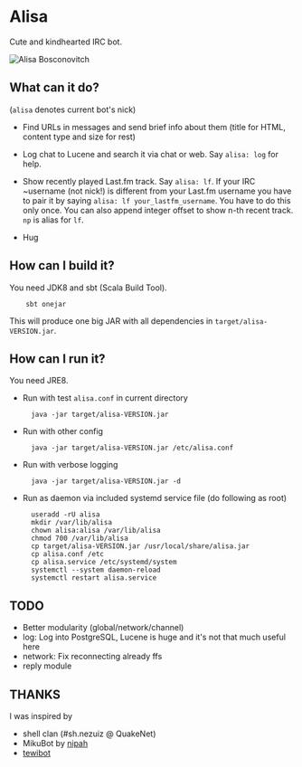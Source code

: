 Alisa
=====

Cute and kindhearted IRC bot.

![Alisa Bosconovitch](http://fc06.deviantart.net/fs71/f/2012/063/c/f/street_fighter_x_tekken_alisa_by_steepgirl-d4rpc7j.png)

What can it do?
----------------

(`alisa` denotes current bot's nick)

* Find URLs in messages and send brief info about them (title for HTML, content
  type and size for rest)

* Log chat to Lucene and search it via chat or web. Say `alisa: log` for help.

* Show recently played Last.fm track. Say `alisa: lf`. If your IRC ~username
  (not nick!) is different from your Last.fm username you have to pair it by
  saying `alisa: lf your_lastfm_username`. You have to do this only once. You
  can also append integer offset to show n-th recent track. `np` is alias for
  `lf`.

* Hug

How can I build it?
-------------------

You need JDK8 and sbt (Scala Build Tool).

		sbt onejar

This will produce one big JAR with all dependencies in
`target/alisa-VERSION.jar`.

How can I run it?
-----------------

You need JRE8.

* Run with test `alisa.conf` in current directory

		java -jar target/alisa-VERSION.jar

* Run with other config

		java -jar target/alisa-VERSION.jar /etc/alisa.conf

* Run with verbose logging

		java -jar target/alisa-VERSION.jar -d

* Run as daemon via included systemd service file (do following as root)

		useradd -rU alisa
		mkdir /var/lib/alisa
		chown alisa:alisa /var/lib/alisa
		chmod 700 /var/lib/alisa
		cp target/alisa-VERSION.jar /usr/local/share/alisa.jar
		cp alisa.conf /etc
		cp alisa.service /etc/systemd/system
		systemctl --system daemon-reload
		systemctl restart alisa.service

TODO
----

* Better modularity (global/network/channel)
* log: Log into PostgreSQL, Lucene is huge and it's not that much useful here
* network: Fix reconnecting already ffs
* reply module

THANKS
------
I was inspired by
* shell clan (#sh.nezuiz @ QuakeNet)
* MikuBot by [nipah](https://vocadb.net/Profile/riipah)
* [tewibot](https://github.com/neeee/tewibot)
